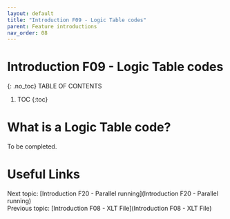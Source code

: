 ```yaml
---
layout: default
title: "Introduction F09 - Logic Table codes"
parent: Feature introductions
nav_order: 08
---
```


# Introduction F09 - Logic Table codes
{: .no_toc}
TABLE OF CONTENTS 
1. TOC
{:toc}  

# What is a Logic Table code?
To be completed.  
  


# Useful Links
Next topic: [Introduction F20 - Parallel running](Introduction F20 - Parallel running)  
Previous topic: [Introduction F08 - XLT File](Introduction F08 - XLT File)  

